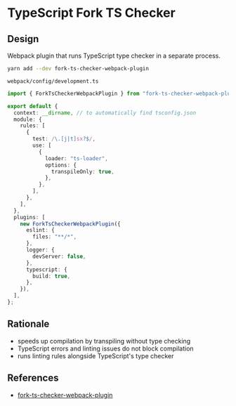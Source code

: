 # TypeScript Fork TS Checker

## Design

Webpack plugin that runs TypeScript type checker in a separate process.

```bash
yarn add --dev fork-ts-checker-webpack-plugin
```

`webpack/config/development.ts`

```typescript
import { ForkTsCheckerWebpackPlugin } from "fork-ts-checker-webpack-plugin/lib/ForkTsCheckerWebpackPlugin";

export default {
  context: __dirname, // to automatically find tsconfig.json
  module: {
    rules: [
      {
        test: /\.[j|t]sx?$/,
        use: [
          {
            loader: "ts-loader",
            options: {
              transpileOnly: true,
            },
          },
        ],
      },
    ],
  },
  plugins: [
    new ForkTsCheckerWebpackPlugin({
      eslint: {
        files: "**/*",
      },
      logger: {
        devServer: false,
      },
      typescript: {
        build: true,
      },
    }),
  ],
};
```

## Rationale

- speeds up compilation by transpiling without type checking
- TypeScript errors and linting issues do not block compilation
- runs linting rules alongside TypeScript's type checker

## References

- [fork-ts-checker-webpack-plugin](https://github.com/TypeStrong/fork-ts-checker-webpack-plugin)
